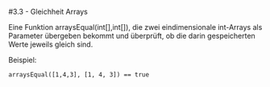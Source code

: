 #3.3 - Gleichheit Arrays

Eine Funktion arraysEqual(int[],int[]), die zwei eindimensionale int-Arrays als Parameter übergeben bekommt und überprüft, ob die darin gespeicherten Werte jeweils gleich sind.

Beispiel:

	arraysEqual([1,4,3], [1, 4, 3]) == true